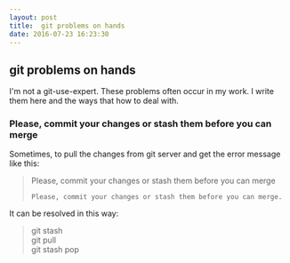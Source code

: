 ```yaml
---
layout: post
title:  git problems on hands
date: 2016-07-23 16:23:30
---
```


##  git problems on hands ##
I'm not a git-use-expert. These problems often occur in my work. I write them here and the ways that how to deal with.

### Please, commit your changes or stash them before you can merge

Sometimes, to pull the changes from git server and get the error message like this: <br>
>Please, commit your changes or stash them before you can merge <br>
>~~~~~~~~~~ <br>
>Please, commit your changes or stash them before you can merge.
It can be resolved in this way: <br>
> git stash <br>
> git pull  <br>
> git stash pop <br>
